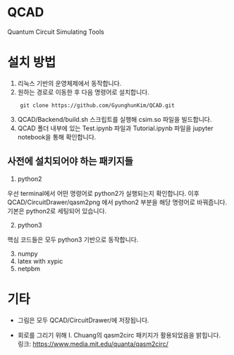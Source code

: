 # QCAD

Quantum Circuit Simulating Tools

# 설치 방법

1. 리눅스 기반의 운영체제에서 동작합니다.
2. 원하는 경로로 이동한 후 다음 명령어로 설치합니다.
~~~
	git clone https://github.com/GyunghunKim/QCAD.git
~~~
3. QCAD/Backend/build.sh 스크립트를 실행해 csim.so 파일을 빌드합니다.
4. QCAD 폴더 내부에 있는 Test.ipynb 파일과 Tutorial.ipynb 파일을 jupyter notebook을 통해 확인합니다.

## 사전에 설치되어야 하는 패키지들

1. python2

우선 terminal에서 어떤 명령어로 python2가 실행되는지 확인합니다.
이후 QCAD/CircuitDrawer/qasm2png 에서 python2 부분을 해당 명령어로 바꿔줍니다.
기본은 python2로 세팅되어 있습니다.

2. python3

핵심 코드들은 모두 python3 기반으로 동작합니다.

3. numpy
4. latex with xypic
5. netpbm

# 기타

- 그림은 모두 QCAD/CircuitDrawer/에 저장됩니다.

- 회로를 그리기 위해 I. Chuang의 qasm2circ 패키지가 활용되었음을 밝힙니다.<br/>링크: https://www.media.mit.edu/quanta/qasm2circ/
